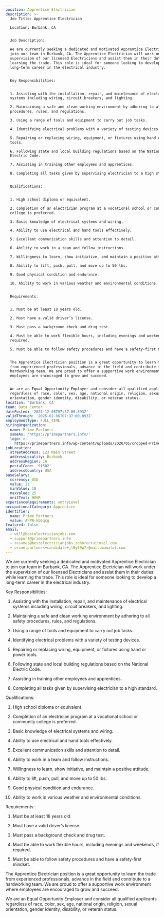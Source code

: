 ```yaml
---
position: Apprentice Electrician
description: >-
  Job Title: Apprentice Electrician

  Location: Burbank, CA


  Job Description:

  We are currently seeking a dedicated and motivated Apprentice Electrician to
  join our team in Burbank, CA. The Apprentice Electrician will work under the
  supervision of our licensed Electricians and assist them in their duties while
  learning the trade. This role is ideal for someone looking to develop a
  long-term career in the electrical industry.


  Key Responsibilities:


  1. Assisting with the installation, repair, and maintenance of electrical
  systems including wiring, circuit breakers, and lighting.

  2. Maintaining a safe and clean working environment by adhering to all safety
  procedures, rules, and regulations.

  3. Using a range of tools and equipment to carry out job tasks.

  4. Identifying electrical problems with a variety of testing devices.

  5. Repairing or replacing wiring, equipment, or fixtures using hand or power
  tools.

  6. Following state and local building regulations based on the National
  Electric Code.

  7. Assisting in training other employees and apprentices.

  8. Completing all tasks given by supervising electrician to a high standard.


  Qualifications:


  1. High school diploma or equivalent.

  2. Completion of an electrician program at a vocational school or community
  college is preferred.

  3. Basic knowledge of electrical systems and wiring.

  4. Ability to use electrical and hand tools effectively.

  5. Excellent communication skills and attention to detail.

  6. Ability to work in a team and follow instructions.

  7. Willingness to learn, show initiative, and maintain a positive attitude.

  8. Ability to lift, push, pull, and move up to 50 lbs.

  9. Good physical condition and endurance.

  10. Ability to work in various weather and environmental conditions.


  Requirements:


  1. Must be at least 18 years old.

  2. Must have a valid driver’s license.

  3. Must pass a background check and drug test.

  4. Must be able to work flexible hours, including evenings and weekends, if
  required.

  5. Must be able to follow safety procedures and have a safety-first mindset.


  The Apprentice Electrician position is a great opportunity to learn the trade
  from experienced professionals, advance in the field and contribute to a
  hardworking team. We are proud to offer a supportive work environment where
  employees are encouraged to grow and succeed. 


  We are an Equal Opportunity Employer and consider all qualified applicants
  regardless of race, color, sex, age, national origin, religion, sexual
  orientation, gender identity, disability, or veteran status.
location: 'Burbank, CA'
team: Data Center
datePosted: '2024-12-08T07:37:00.893Z'
validThrough: '2025-02-06T07:37:00.893Z'
employmentType: FULL_TIME
hiringOrganization:
  name: Prime Partners
  sameAs: 'https://primepartners.info/'
  logo: >-
    https://primepartners.info/wp-content/uploads/2020/05/cropped-Prime-Partners-Logo-NO-BG-1-1.png
jobLocation:
  streetAddress: 123 Main Street
  addressLocality: Burbank
  addressRegion: CA
  postalCode: '91502'
  addressCountry: USA
baseSalary:
  currency: USD
  value: 21
  minValue: 18
  maxValue: 25
  unitText: HOUR
experienceRequirements: entryLevel
occupationalCategory: Apprentice
identifier:
  name: Prime Partners
  value: APPR-kb0qcg
featured: false
email:
  - will@bestelectricianjobs.com
  - support@primepartners.info
  - resumes@bestelectricianjobs.zohorecruitmail.com
  - prime.partners+candidate+jl6y59w7r@mail.manatal.com
---
```


We are currently seeking a dedicated and motivated Apprentice Electrician to
  join our team in Burbank, CA. The Apprentice Electrician will work under the
  supervision of our licensed Electricians and assist them in their duties while
  learning the trade. This role is ideal for someone looking to develop a
  long-term career in the electrical industry.


  Key Responsibilities:


  1. Assisting with the installation, repair, and maintenance of electrical
  systems including wiring, circuit breakers, and lighting.

  2. Maintaining a safe and clean working environment by adhering to all safety
  procedures, rules, and regulations.

  3. Using a range of tools and equipment to carry out job tasks.

  4. Identifying electrical problems with a variety of testing devices.

  5. Repairing or replacing wiring, equipment, or fixtures using hand or power
  tools.

  6. Following state and local building regulations based on the National
  Electric Code.

  7. Assisting in training other employees and apprentices.

  8. Completing all tasks given by supervising electrician to a high standard.


  Qualifications:


  1. High school diploma or equivalent.

  2. Completion of an electrician program at a vocational school or community
  college is preferred.

  3. Basic knowledge of electrical systems and wiring.

  4. Ability to use electrical and hand tools effectively.

  5. Excellent communication skills and attention to detail.

  6. Ability to work in a team and follow instructions.

  7. Willingness to learn, show initiative, and maintain a positive attitude.

  8. Ability to lift, push, pull, and move up to 50 lbs.

  9. Good physical condition and endurance.

  10. Ability to work in various weather and environmental conditions.


  Requirements:


  1. Must be at least 18 years old.

  2. Must have a valid driver’s license.

  3. Must pass a background check and drug test.

  4. Must be able to work flexible hours, including evenings and weekends, if
  required.

  5. Must be able to follow safety procedures and have a safety-first mindset.


  The Apprentice Electrician position is a great opportunity to learn the trade
  from experienced professionals, advance in the field and contribute to a
  hardworking team. We are proud to offer a supportive work environment where
  employees are encouraged to grow and succeed. 


  We are an Equal Opportunity Employer and consider all qualified applicants
  regardless of race, color, sex, age, national origin, religion, sexual
  orientation, gender identity, disability, or veteran status.